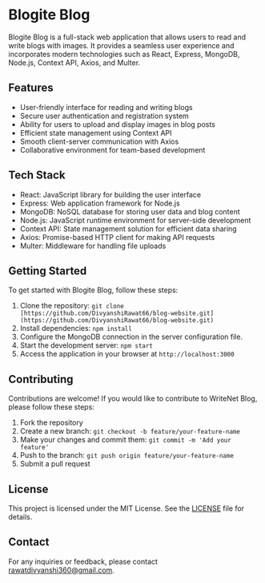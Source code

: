 # Blogite Blog

Blogite Blog is a full-stack web application that allows users to read and write blogs with images. It provides a seamless user experience and incorporates modern technologies such as React, Express, MongoDB, Node.js, Context API, Axios, and Multer.

## Features

- User-friendly interface for reading and writing blogs
- Secure user authentication and registration system
- Ability for users to upload and display images in blog posts
- Efficient state management using Context API
- Smooth client-server communication with Axios
- Collaborative environment for team-based development

## Tech Stack

- React: JavaScript library for building the user interface
- Express: Web application framework for Node.js
- MongoDB: NoSQL database for storing user data and blog content
- Node.js: JavaScript runtime environment for server-side development
- Context API: State management solution for efficient data sharing
- Axios: Promise-based HTTP client for making API requests
- Multer: Middleware for handling file uploads

## Getting Started

To get started with Blogite Blog, follow these steps:

1. Clone the repository: `git clone [https://github.com/DivyanshiRawat66/blog-website.git](https://github.com/DivyanshiRawat66/blog-website.git)`
2. Install dependencies: `npm install`
3. Configure the MongoDB connection in the server configuration file.
4. Start the development server: `npm start`
5. Access the application in your browser at `http://localhost:3000`

## Contributing

Contributions are welcome! If you would like to contribute to WriteNet Blog, please follow these steps:

1. Fork the repository
2. Create a new branch: `git checkout -b feature/your-feature-name`
3. Make your changes and commit them: `git commit -m 'Add your feature'`
4. Push to the branch: `git push origin feature/your-feature-name`
5. Submit a pull request

## License

This project is licensed under the MIT License. See the [LICENSE](https://github.com/DivyanshiRawat66/blog-website/blob/master/LICENSE) file for details.

## Contact

For any inquiries or feedback, please contact [rawatdivyanshi360@gmail.com](rawatdivyanshi360@gmail.com).
